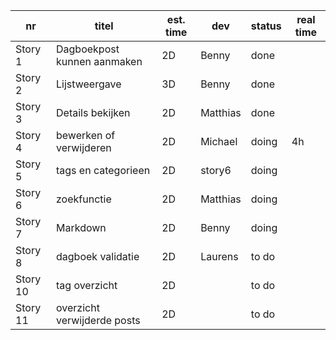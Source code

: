 nr      | titel                       | est. time | dev        | status | real time |
--------|-----------------------------|-----------|------------|--------|-----------|  
Story 1 | Dagboekpost kunnen aanmaken | 2D        |Benny       |done    |           |
Story 2 | Lijstweergave               | 3D        |Benny       |done    |           |
Story 3 | Details bekijken            | 2D        |Matthias    |done    |           |
Story 4 | bewerken of verwijderen     | 2D        |Michael     |doing   |4h         |
Story 5 | tags en categorieen         | 2D        |story6      |doing   |           |
Story 6 | zoekfunctie                 | 2D        |Matthias    |doing   |           |
Story 7 | Markdown                    | 2D        |Benny       |doing   |           |
Story 8 | dagboek validatie           | 2D        |Laurens     |to do   |           |
Story 10| tag overzicht               | 2D        |            |to do   |           |
Story 11| overzicht verwijderde posts | 2D        |            |to do   |           |